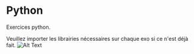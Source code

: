# Python
Exercices python.

Veuillez importer les librairies nécessaires sur chaque exo si ce n'est déjà fait.
![Alt Text](https://i.ytimg.com/vi/2rsojNZxQOw/maxresdefault.jpg)
